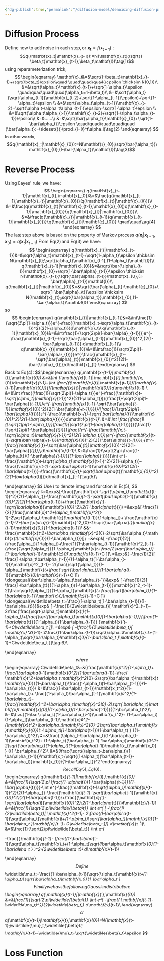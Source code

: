```yaml
---
{"dg-publish":true,"permalink":"/diffusion-model/denoising-diffusion-probabilistic-models/ddpm-deduction/","tags":["gardenEntry"]}
---
```



# Diffusion Process
Define how to add noise in each step, or $\mathbf{x_t}=f(\mathbf{x_{t-1}})$ :
$$q(\mathbf{x}_t|\mathbf{x}_{t-1}):=N(\mathbf{x}_{t};\sqrt{1-\beta_t}\mathbf{x}_{t-1},\beta_t\mathbf{I})\tag{1}$$
using reparameterization trick, 
$$
\begin{eqnarray}
\mathbf{x}_t&=&\sqrt{1-\beta_t}\mathbf{x}_{t-1}+\sqrt{\beta_t}\epsilon\quad \quad\quad\quad(\epsilon \thicksim N(0,1))\\
&=&\sqrt{\alpha_t}\mathbf{x}_{t-1}+\sqrt{1-\alpha_t}\epsilon \quad\quad\quad\quad(\alpha_t:=1-\beta_t)\\
&=&\sqrt{\alpha_t}(\sqrt{\alpha_{t-1}}\mathbf{x}_{t-2}+\sqrt{1-\alpha_{t-1}}\epsilon)+\sqrt{1-\alpha_t}\epsilon \\
&=&\sqrt{\alpha_t\alpha_{t-1}}\mathbf{x}_{t-2}+\sqrt{\alpha_t-\alpha_t\alpha_{t-1}}\epsilon+\sqrt{1-\alpha_t}\epsilon \\
&=&\sqrt{\alpha_t\alpha_{t-1}}\mathbf{x}_{t-2}+\sqrt{1-\alpha_t\alpha_{t-1}}\epsilon\\
&=&......\\
&=&\sqrt{\bar{\alpha_t}}\mathbf{x}_{0}+\sqrt{1-\bar{\alpha_t}}\epsilon \quad\quad\quad\quad\quad (\bar{\alpha_t}:=\sideset{}{}\prod_{i=0}^t\alpha_i)\tag{2}
\end{eqnarray}
$$
In other words,
$$q(\mathbf{x}_t|\mathbf{x}_{0}):=N(\mathbf{x}_{0};\sqrt{\bar{\alpha_t}}\mathbf{x}_{0},(1-\bar{\alpha_t})\mathbf{I})\tag{3}$$

# Reverse Process
Using Bayes' rule, we have:
$$
\begin{eqnarray}
q(\mathbf{x}_{t-1}|\mathbf{x}_{t},\mathbf{x}_{0})&=&\frac{q(\mathbf{x}_{t-1},\mathbf{x}_{t}|\mathbf{x}_{0})}{q(\mathbf{x}_{t}|\mathbf{x}_{0})}\\
&=&\frac{q(\mathbf{x}_{t}|\mathbf{x}_{t-1},\mathbf{x}_{0})q(\mathbf{x}_{t-1}|\mathbf{x}_{0})}{q(\mathbf{x}_{t}|\mathbf{x}_{0})}\\
&=&\frac{q(\mathbf{x}_{t}|\mathbf{x}_{t-1})q(\mathbf{x}_{t-1}|\mathbf{x}_{0})}{q(\mathbf{x}_{t}|\mathbf{x}_{0})} \quad\quad\tag{4}
\end{eqnarray}
$$
The last step above is based on the property of Markov process $q(\mathbf{x}_{t}|\mathbf{x}_{t-1},\mathbf{x}_{0})=q(\mathbf{x}_{t}|\mathbf{x}_{t-1})$
From Eq(2) and Eq(3) we have:
$$
\begin{eqnarray}
q(\mathbf{x}_{t}|\mathbf{x}_{t-1})&=&\sqrt{\alpha_t}\mathbf{x}_{t-1}+\sqrt{1-\alpha_t}\epsilon \thicksim N(\mathbf{x}_{t};\sqrt{\alpha_t}\mathbf{x}_{t-1},(1-\alpha_t)\mathbf{I})\\
q(\mathbf{x}_{t-1}|\mathbf{x}_{0})&=&\sqrt{\bar{\alpha}_{t-1}}\mathbf{x}_{0}+\sqrt{1-\bar{\alpha}_{t-1}}\epsilon \thicksim N(\mathbf{x}_{t-1};\sqrt{\bar{\alpha}_{t-1}}\mathbf{x}_{0},(1-\bar{\alpha}_{t-1})\mathbf{I})\\
q(\mathbf{x}_{t}|\mathbf{x}_{0})&=&\sqrt{\bar{\alpha}_{t}}\mathbf{x}_{0}+\sqrt{1-\bar{\alpha}_{t}}\epsilon \thicksim N(\mathbf{x}_{t};\sqrt{\bar{\alpha_t}}\mathbf{x}_{0},(1-\bar{\alpha_t})\mathbf{I})
\end{eqnarray}
$$
so
$$
\begin{eqnarray}
q(\mathbf{x}_{t}|\mathbf{x}_{t-1})&=&\int\frac{1}{\sqrt{2\pi(1-\alpha_t)}}e^{-\frac{(\mathbf{x}_t-\sqrt{\alpha_t}\mathbf{x}_{t-1})^2}{2(1-\alpha_t)}}d\mathbf{x}_t\\
q(\mathbf{x}_{t-1}|\mathbf{x}_{0})&=&\int\frac{1}{\sqrt{2\pi(1-\bar{\alpha}_{t-1})}}e^{-\frac{(\mathbf{x}_{t-1}-\sqrt{\bar{\alpha}_{t-1}}\mathbf{x}_{0})^2}{2(1-\bar{\alpha}_{t-1})}}d\mathbf{x}_{t-1}\\
q(\mathbf{x}_{t}|\mathbf{x}_{0})&=&\int\frac{1}{\sqrt{2\pi(1-\bar{\alpha}_{t})}}e^{-\frac{(\mathbf{x}_{t}-\sqrt{\bar{\alpha}_{t}}\mathbf{x}_{0})^2}{2(1-\bar{\alpha}_{t})}}d\mathbf{x}_{t}
\end{eqnarray}
$$
Back to Eq(4):
$$
\begin{eqnarray}
q(\mathbf{x}_{t-1}|\mathbf{x}_{t},\mathbf{x}_{0})
&=&\int f(\mathbf{x}_{t-1}|\mathbf{x}_{t},\mathbf{x}_{0})d\mathbf{x}_{t-1}=\int \frac{f(\mathbf{x}_{t}|\mathbf{x}_{t-1})f(\mathbf{x}_{t-1}|\mathbf{x}_{0})}{f(\mathbf{x}_{t}|\mathbf{x}_{0})}d\mathbf{x}_{t-1} \\
&=&\int \frac{(\frac{1}{\sqrt{2\pi(1-\alpha_t)}}e^{-\frac{(\mathbf{x}_t-\sqrt{\alpha_t}\mathbf{x}_{t-1})^2}{2(1-\alpha_t)}})(\frac{1}{\sqrt{2\pi(1-\bar{\alpha}_{t-1})}}e^{-\frac{(\mathbf{x}_{t-1}-\sqrt{\bar{\alpha}_{t-1}}\mathbf{x}_{0})^2}{2(1-\bar{\alpha}_{t-1})}})}{\frac{1}{\sqrt{2\pi(1-\bar{\alpha}_{t})}}e^{-\frac{(\mathbf{x}_{t}-\sqrt{\bar{\alpha}_{t}}\mathbf{x}_{0})^2}{2(1-\bar{\alpha}_{t})}}}d\mathbf{x}_{t-1}\\
&=&\int \frac{\frac{1}{\sqrt{2\pi(1-\alpha_t)}}\frac{1}{\sqrt{2\pi(1-\bar{\alpha}_{t-1})}}}{\frac{1}{\sqrt{2\pi(1-\bar{\alpha}_{t})}}}\frac{(e^{-\frac{(\mathbf{x}_t-\sqrt{\alpha_t}\mathbf{x}_{t-1})^2}{2(1-\alpha_t)}})(e^{-\frac{(\mathbf{x}_{t-1}-\sqrt{\bar{\alpha}_{t-1}}\mathbf{x}_{0})^2}{2(1-\bar{\alpha}_{t-1})}})}{e^{-\frac{(\mathbf{x}_{t}-\sqrt{\bar{\alpha}_{t}}\mathbf{x}_{0})^2}{2(1-\bar{\alpha}_{t})}}}d\mathbf{x}_{t-1}\\
&=&\frac{1}{\sqrt{2\pi \frac{(1-\alpha_{t})(1-\bar{\alpha}_{t-1})}{(1-\bar{\alpha}_{t})}}}\int e^{-\frac{(\mathbf{x}_t-\sqrt{\alpha_t}\mathbf{x}_{t-1})^2}{2(1-\alpha_t)}-\frac{(\mathbf{x}_{t-1}-\sqrt{\bar\alpha_{t-1}}\mathbf{x}_{0})^2}{2(1-\bar\alpha_{t-1})}+\frac{(\mathbf{x}_{t}-\sqrt{\bar\alpha_{t}}\mathbf{x}_{0})^2}{2(1-\bar\alpha_{t})}}d\mathbf{x}_{t-1}\tag{5}\\

\end{eqnarray}
$$
Use $I$ to denote integrand function in Eq(5), 
$$
\begin{eqnarray}
I:=&exp&[-\frac{(\mathbf{x}_t-\sqrt{\alpha_t}\mathbf{x}_{t-1})^2}{2(1-\alpha_t)}-\frac{(\mathbf{x}_{t-1}-\sqrt{\bar\alpha_{t-1}}\mathbf{x}_{0})^2}{2(1-\bar\alpha_{t-1})}+\frac{(\mathbf{x}_{t}-\sqrt{\bar\alpha_{t}}\mathbf{x}_{0})^2}{2(1-\bar\alpha_{t})}]\\
=&exp&[-\frac{1}{2}[\frac{\mathbf{x}_t^2+\alpha_t\mathbf{x}^2_{t-1}-2\sqrt{\alpha_t}\mathbf{x}_t\mathbf{x}_{t-1}}{1-\alpha_t}+
\frac{\mathbf{x}_{t-1}^2+\bar{\alpha}_{t-1}\mathbf{x}^2_{0}-2\sqrt{\bar{\alpha}_t}\mathbf{x}_{t-1}\mathbf{x}_{0}}{1-\bar\alpha_{t-1}}\\
&&-
\frac{\mathbf{x}_t^2+\bar\alpha_t\mathbf{x}^2_{0}-2\sqrt{\bar\alpha_t}\mathbf{x}_t\mathbf{x}_{0}}{1-\bar\alpha_{t}}]]\\
=&exp&[
-\frac{1}{2}[
(\frac{\alpha_t}{1-\alpha_t}+\frac{1}{1-\bar\alpha_{t-1}})\mathbf{x}^2_{t-1}-
(\frac{2\sqrt{\alpha_t}}{1-\alpha_t}\mathbf{x}_t+\frac{2\sqrt{\bar\alpha_t}}{1-\bar\alpha_{t-1}}\mathbf{x}_0)\mathbf{x}_{t-1}+C
]]\\
=&exp&[
-\frac{1}{2}[
\frac{1-\alpha_t\bar\alpha_{t-1}}{(1-\alpha_t)(1-\bar\alpha_{t-1})}\mathbf{x}^2_{t-1}-
2(\frac{\sqrt{\alpha_t}}{1-\alpha_t}\mathbf{x}_t+\frac{\sqrt{\bar\alpha_t}}{1-\bar\alpha_{t-1}}\mathbf{x}_0)\mathbf{x}_{t-1}+C
]]\\
\xlongequal{\bar\alpha_t=\alpha_t\bar\alpha_{t-1}}&exp&
[
-\frac{1}{2}[
\frac{1-\bar\alpha_{t}}{(1-\alpha_t)(1-\bar\alpha_{t-1})}\mathbf{x}^2_{t-1}-
2(\frac{\sqrt{\alpha_t}}{1-\alpha_t}\mathbf{x}_t+\frac{\sqrt{\bar\alpha_t}}{1-\bar\alpha_{t-1}}\mathbf{x}_0)\mathbf{x}_{t-1}+C
]]\\
\xlongequal{\widetilde\beta_t:=\frac{(1-\alpha_t)(1-\bar\alpha_{t-1})}{1-\bar\alpha_{t}}}&exp&
[
-\frac{1}{2\widetilde\beta_t}[
\mathbf{x}^2_{t-1}-
2\frac{\frac{\sqrt{\alpha_t}\mathbf{x}_t}{1-\alpha_t}+\frac{\sqrt{\bar\alpha_t}\mathbf{x}_0}{1-\bar\alpha_{t-1}}}{\frac{1-\bar\alpha_{t}}{(1-\alpha_t)(1-\bar\alpha_{t-1})}
}\mathbf{x}_{t-1}+C\widetilde\beta_t
]]\\
=&exp&
[
-\frac{1}{2\widetilde\beta_t}[
\mathbf{x}^2_{t-1}-
2\frac{(1-\bar\alpha_{t-1})\sqrt{\alpha_t}\mathbf{x}_t+(1-\alpha_t)\sqrt{\bar\alpha_t}\mathbf{x}_0}{1-\bar\alpha_t
}\mathbf{x}_{t-1}+C\widetilde\beta_t
]]\tag{6}\\

\end{eqnarray}
$$
where
$$
\begin{eqnarray}
C\widetilde\beta_t&=&(\frac{\mathbf{x}_t^2}{1-\alpha_t}+
\frac{\bar\alpha_{t-1}\mathbf{x}_0^2}{1-\bar\alpha_{t-1}}-\frac{
\mathbf{x}_t^2+\bar\alpha_t\mathbf{x}^2_{0}-2\sqrt{\bar\alpha_t}\mathbf{x}_t\mathbf{x}_{0}}{1-\bar\alpha_t})\frac{(1-\alpha_t)(1-\bar\alpha_{t-1})}{1-\bar\alpha_{t}}\\
&=&\frac{(1-\bar\alpha_{t-1})\mathbf{x_t^2}}{1-\bar\alpha_t}+
\frac{(1-\alpha_t)\bar\alpha_{t-1}\mathbf{x}_0^2}{1-\bar\alpha_t}-
\frac{(\mathbf{x}_t^2+\bar\alpha_t\mathbf{x}^2_{0}-2\sqrt{\bar\alpha_t}\mathbf{x}_t\mathbf{x}_{0})(1-\alpha_t)(1-\bar\alpha_{t-1})}{(1-\bar\alpha_t)^2}\\
&=&\frac{(1-\bar\alpha_t)(1-\bar\alpha_{t-1})\mathbf{x_t^2}+
(1-\bar\alpha_t)(1-\alpha_t)\bar\alpha_{t-1}\mathbf{x}_0^2-
(\mathbf{x}_t^2+\bar\alpha_t\mathbf{x}^2_{0}-2\sqrt{\bar\alpha_t}\mathbf{x}_t\mathbf{x}_{0})(1-\alpha_t)(1-\bar\alpha_{t-1})(1-\bar\alpha_t)
}
{(1-\bar\alpha_t)^2}\\
&=&\frac{
(\alpha_t-\bar\alpha_t)(1-\bar\alpha_{t-1})\mathbf{x_t^2}+
(1-\alpha_t)(\bar\alpha_{t-1}-\bar\alpha_t)\mathbf{x}_0^2+
2\sqrt{\bar\alpha_t}(1-\alpha_t)(1-\bar\alpha_{t-1})\mathbf{x_t}\mathbf{x_0}
}
{(1-\bar\alpha_t)^2}\\
&=&(\frac{\sqrt{(\alpha_t-\bar\alpha_t)(1-\bar\alpha_{t-1})}\mathbf{x_t+\sqrt{(1-\alpha_t)(\bar\alpha_{t-1}-\bar\alpha_t)}\mathbf{x_0}}}{1-\bar\alpha_t})^2
\end{eqnarray}
$$
Recall Eq(5), Eq(6),
$$
\begin{eqnarray}
q(\mathbf{x}_{t-1}|\mathbf{x}_{t},\mathbf{x}_{0})
&=&\frac{1}{\sqrt{2\pi \frac{(1-\alpha_{t})(1-\bar{\alpha}_{t-1})}{(1-\bar{\alpha}_{t})}}}\int e^{-\frac{(\mathbf{x}_t-\sqrt{\alpha_t}\mathbf{x}_{t-1})^2}{2(1-\alpha_t)}-\frac{(\mathbf{x}_{t-1}-\sqrt{\bar\alpha_{t-1}}\mathbf{x}_{0})^2}{2(1-\bar\alpha_{t-1})}+\frac{(\mathbf{x}_{t}-\sqrt{\bar\alpha_{t}}\mathbf{x}_{0})^2}{2(1-\bar\alpha_{t})}}d\mathbf{x}_{t-1}\\
&=&\frac{1}{\sqrt{2\pi\widetilde{\beta}_t}}
\int e^{
[
-\frac{1}{2\widetilde\beta_t}[
\mathbf{x}^2_{t-1}-
2\frac{(1-\bar\alpha_{t-1})\sqrt{\alpha_t}\mathbf{x}_t+(1-\alpha_t)\sqrt{\bar\alpha_t}\mathbf{x}_0}{1-\bar\alpha_t
}\mathbf{x}_{t-1}+C\widetilde\beta_t
]]}
d\mathbf{x}_{t-1}\\
&=&\frac{1}{\sqrt{2\pi\widetilde{\beta}_t}}
\int e^{

-\frac{(
\mathbf{x}_{t-1}-
\frac{(1-\bar\alpha_{t-1})\sqrt{\alpha_t}\mathbf{x}_t+(1-\alpha_t)\sqrt{\bar\alpha_t}\mathbf{x}_0}{1-\bar\alpha_t
}
)^2}{2\widetilde\beta_t}}
d\mathbf{x}_{t-1}\\

\end{eqnarray}
$$
Define 
$$\widetilde\mu_t:=\frac{(1-\bar\alpha_{t-1})\sqrt{\alpha_t}\mathbf{x}_t+(1-\alpha_t)\sqrt{\bar\alpha_t}\mathbf{x}_0}{1-\bar\alpha_t
}$$
Finally we have the following Gaussion distribution:
$$
\begin{eqnarray}
q(\mathbf{x}_{t-1}|\mathbf{x}_{t},\mathbf{x}_{0})
&=&\frac{1}{\sqrt{2\pi\widetilde{\beta}_t}}
\int e^{
-\frac{(
\mathbf{x}_{t-1}-
\widetilde\mu_t)^2}{2\widetilde\beta_t}}
d\mathbf{x}_{t-1}\\
\end{eqnarray}
$$
or
$$q(\mathbf{x}_{t-1}|\mathbf{x}_{t},\mathbf{x}_{0})=N(\mathbf{x}_{t-1};\widetilde{\mu}_t,\widetilde{\beta}_tI)$$
$$
\mathbf{x}_{t-1}=\widetilde{\mu}_t+\sqrt{\widetilde{\beta}_t}\epsilon
$$


# Loss Function
